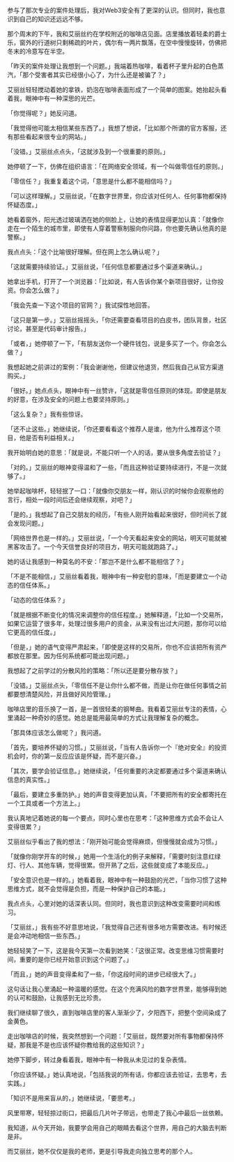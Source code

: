 
参与了那次专业的案件处理后，我对Web3安全有了更深的认识。但同时，我也意识到自己的知识还远远不够。

那个周末的下午，我和艾丽丝约在学校附近的咖啡店见面。店里播放着轻柔的爵士乐，窗外的行道树只剩稀疏的叶片，偶尔有一两片飘落，在空中慢慢旋转，仿佛把冬末的冷意写在半空。

「昨天的案件处理让我想到一个问题。」我端着热咖啡，看着杯子里升起的白色蒸汽，「那个受害者其实已经很小心了，为什么还是被骗了？」

艾丽丝轻轻搅动着她的拿铁，奶泡在咖啡表面形成了一个简单的图案。她抬起头看着我，眼神中有一种深思的光芒。

「你觉得呢？」她反问道。

「我觉得他可能太相信某些东西了。」我想了想说，「比如那个所谓的官方客服，还有那些看起来很专业的网站。」

「没错。」艾丽丝点点头，「这就涉及到一个很重要的原则。」

她停顿了一下，仿佛在组织语言：「在网络安全领域，有一个叫做零信任的原则。」

「零信任？」我重复着这个词，「意思是什么都不能相信吗？」

「可以这样理解。」艾丽丝说，「在数字世界里，你应该对任何人、任何事物都保持怀疑态度。」

她看着窗外，阳光透过玻璃洒在她的侧脸上，让她的表情显得更加认真：「就像你走在一个陌生的城市里，即使有人穿着警察制服向你问路，你也要先确认他真的是警察。」

我点点头：「这个比喻很好理解。但在网上怎么确认呢？」

「这就需要持续验证。」艾丽丝说，「任何信息都要通过多个渠道来确认。」

她拿出手机，打开了一个浏览器：「比如说，有人告诉你某个新项目很好，让你投资。你会怎么做？」

「我会先查一下这个项目的官网？」我试探性地回答。

「这只是第一步。」艾丽丝摇摇头，「你还需要查看项目的白皮书，团队背景，社区讨论，甚至是代码审计报告。」

「或者，」她停顿了一下，「有朋友送你一个硬件钱包，说是多买了一个。你会怎么做？」

我想起她之前讲过的案例：「我会谢谢他，但建议他退货，然后我自己从官方渠道购买。」

「很好。」她点点头，眼神中有一丝赞许，「这就是零信任原则的体现。即使是朋友的好意，在涉及安全的问题上也要坚持原则。」

「这么复杂？」我有些惊讶。

「还不止这些。」她继续说，「你还要看看这个推荐人是谁，他为什么推荐这个项目，他是否有利益相关。」

我开始明白她的意思：「就是说，不能只听一个人的话，要从很多角度去验证？」

「对的。」艾丽丝的眼神变得温和了一些，「而且这种验证要持续进行，不是一次就够了。」

她举起咖啡杯，轻轻抿了一口：「就像你交朋友一样，刚认识的时候你会观察他的言行，相处一段时间后还会继续观察，对吧？」

「是的。」我想起了自己交朋友的经历，「有些人刚开始看起来很好，但时间长了就会发现问题。」

「网络世界也是一样的。」艾丽丝说，「一个今天看起来安全的网站，明天可能就被黑客攻击了。一个今天信誉良好的项目方，明天可能就跑路了。」

她的话让我感到一种莫名的不安：「那岂不是什么都不能相信了？」

「不是不能相信，」艾丽丝看着我，眼神中有一种安慰的意味，「而是要建立一个动态的信任体系。」

「动态的信任体系？」

「就是根据不断变化的情况来调整你的信任程度。」她解释道，「比如一个交易所，如果它运营了很多年，处理过很多用户的资金，从来没有出过大问题，那你可以给它更高的信任度。」

「但是，」她的语气变得严肃起来，「即使是这样的交易所，你也不应该把所有资产都放在那里。因为任何系统都可能出现问题。」

我想起了之前学过的分散风险的策略：「所以还是要分散存放？」

「没错。」艾丽丝点头，「零信任不是让你什么都不做，而是让你在做任何事情之前都要想清楚风险，并且做好风险管理。」

咖啡店里的音乐换了一首，是一首很轻柔的钢琴曲。我看着艾丽丝专注的表情，心里涌起一种奇妙的感觉。她总是能用最简单的方式让我理解复杂的概念。

「那具体应该怎么做呢？」我问道。

「首先，要培养怀疑的习惯。」艾丽丝说，「当有人告诉你一个『绝对安全』的投资机会时，你的第一反应应该是怀疑，而不是兴奋。」

「其次，要学会验证信息。」她继续说，「任何重要的决定都要通过多个渠道来确认信息的真实性。」

「最后，要建立多重防护。」她的声音变得更加认真，「不要把所有的安全都寄托在一个工具或者一个方法上。」

我认真地记着她说的每一个要点，同时心里也在思考：「这种思维方式会不会让人变得很累？」

艾丽丝似乎看出了我的想法：「刚开始可能会觉得麻烦，但慢慢就会成为习惯。」

「就像你刚学开车的时候，」她用一个生活化的例子来解释，「需要时刻注意红绿灯、行人、其他车辆，觉得很累。但开熟了之后，这些就变成了本能反应。」

「安全意识也是一样的。」她看着我，眼神中有一种鼓励的光芒，「当你习惯了这种思维方式，就不会觉得是负担，而是一种保护自己的本能。」

我点点头，心里对她的话深表认同。但同时，我也意识到这种改变需要时间和练习。

「艾丽丝，」我有些不好意思地说，「我觉得自己还有很多地方需要改进。有时候还是会冲动地相信一些东西。」

她轻轻笑了一下，这是我今天第一次看到她笑：「这很正常。改变思维习惯需要时间，重要的是你已经开始意识到这个问题了。」

「而且，」她的声音变得柔和了一些，「你这段时间的进步已经很大了。」

这句话让我心里涌起一种温暖的感觉。在这个充满风险的数字世界里，能够得到她的认可和鼓励，让我感到无比珍贵。

我们继续聊了很久，直到咖啡店里的客人渐渐少了，夕阳西下，把整个空间染成了金黄色。

走出咖啡店的时候，我突然想到一个问题：「艾丽丝，既然要对所有事物都保持怀疑，那我是不是也应该怀疑你教给我的这些知识？」

她停下脚步，转过身看着我，眼神中有一种我从未见过的复杂表情。

「你应该怀疑。」她认真地说，「包括我说的所有话，你都应该去验证，去思考，去实践。」

「知识不是用来盲从的，」她继续说，「要思考。」

风里带寒，轻轻掠过街口，把最后几片叶子带远，也带走了我心中最后一丝依赖。

我知道，从今天开始，我要学会用自己的眼睛去看这个世界，用自己的大脑去判断是非。

而艾丽丝，她不仅仅是我的老师，更是引导我走向独立思考的那个人。 